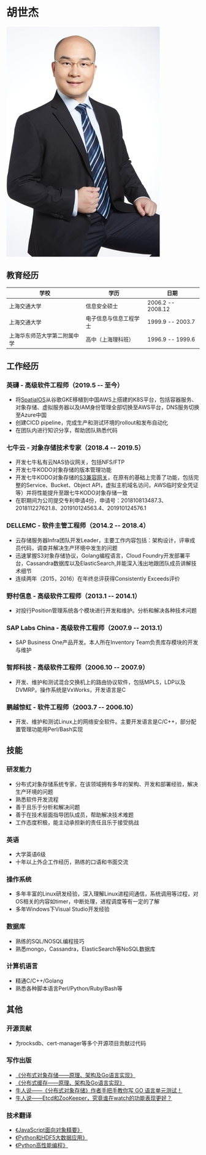 # 胡世杰

![胡世杰](https://raw.githubusercontent.com/stuarthu/resume/master/resource/hsj.jpg)

## 教育经历

| 学校 | 学历 | 日期 |
| ------ | ------ | ------ |
| 上海交通大学 | 信息安全硕士 | 2006.2 -- 2008.12 |
| 上海交通大学 | 电子信息与信息工程学士 | 1999.9 -- 2003.7 |
| 上海华东师范大学第二附属中学 | 高中（上海理科班） | 1996.9 -- 1999.6 |

## 工作经历

### 英礴 - 高级软件工程师（2019.5 -- 至今）
* 将[SpatialOS](https://console.spatialoschina.com)从谷歌GKE移植到中国AWS上搭建的K8S平台，包括容器服务、对象存储、虚拟服务器以及IAM身份管理全部切换至AWS平台，DNS服务切换至Azure中国
* 创建CICD pipeline，完成生产和测试环境的rollout和发布自动化
* 在团队内进行知识分享，帮助团队熟悉代码

### 七牛云 - 对象存储技术专家（2018.4 -- 2019.5）
* 开发七牛私有云NAS协议网关，包括NFS/FTP
* 开发七牛KODO对象存储的版本管理功能
* 开发七牛KODO对象存储的[S3兼容网关](https://developer.qiniu.com/kodo/manual/4088/s3-access-domainname)，在原有的基础上完善了功能，包括完整的Service、Bucket、Object API，虚拟主机域名访问，AWS临时安全凭证等）并将性能提升至跟七牛KODO对象存储一致
* 在职期间为公司提交专利申请4份，申请号：201810813487.3、201811227621.8、201910124563.4、201910124576.1

### DELLEMC - 软件主管工程师（2014.2 -- 2018.4）
* 云存储服务器Infra团队开发Leader，主要工作内容包括：架构设计，评审成员代码，调查并解决生产环境中发生的问题
* 迅速掌握S3对象存储协议，Golang编程语言，Cloud Foundry开发部署平台，Cassandra数据库以及ElasticSearch,并能深入浅出地跟团队成员讲解技术细节
* 连续两年（2015，2016）在年终总评获得Consistently Exceeds评价

### 野村信息 - 高级软件工程师（2013.1 -- 2014.1）
* 对投行Position管理系统各个模块进行开发和维护。分析和解决各种技术问题

### SAP Labs China - 高级软件工程师（2007.9 -- 2013.1）
* SAP Business One产品开发。本人所在Inventory Team负责库存模块的开发与维护

### 智邦科技 - 高级软件工程师（2006.10 -- 2007.9）
* 开发、维护和测试混合交换机上的路由协议软件，包括MPLS，LDP以及DVMRP。操作系统是VxWorks，开发语言是C

### 鹏越惊虹 - 软件工程师（2003.7 -- 2006.10）
* 开发、维护和测试Linux上的网络安全软件。主要开发语言是C/C++，部分配置管理功能用Perl/Bash实现

## 技能

### 研发能力
* 分布式对象存储系统专家，在该领域拥有多年的架构、开发和部署经验，解决生产环境的问题
* 熟悉软件开发流程
* 善于且乐于分析和解决问题
* 善于在技术层面指导团队成员，帮助解决技术难题
* 工作态度积极，能主动承担新的责任且乐于接受挑战

### 英语
* 大学英语6级
* 十年以上外企工作经历，熟练的口语和书面交流

### 操作系统
* 多年丰富的Linux研发经验，深入理解Linux进程间通信，系统调用等过程，对OS相关的内容如timer，中断处理，进程调度等有一定的了解
* 多年Windows下Visual Studio开发经验

### 数据库
* 熟练的SQL/NOSQL编程技巧
* 熟悉mongo，Cassandra，ElasticSearch等NoSQL数据库

### 计算机语言
* 精通C/C++/Golang
* 熟悉各种脚本语言Perl/Python/Ruby/Bash等

## 其他

### 开源贡献
* 为rocksdb、cert-manager等多个开源项目贡献过代码

### 写作出版
* [《分布式对象存储——原理、架构及Go语言实现》](https://www.epubit.com/book/detail/35229)
* [《分布式缓存——原理、架构及Go语言实现》](https://www.epubit.com/book/detail/39324)
* [牛人说——《分布式对象存储》作者手把手教你写 GO 语言单元测试！](https://mp.weixin.qq.com/s?__biz=MjM5NzAwNDI4Mg==&mid=2652196413&idx=1&sn=49d1a46b5eb2e618ff806e86cf306fe0&chksm=bd0178a88a76f1be0b8f32277826ca7238129d0202ffc1f0d38d54cf159faf02b9ae0068e368&scene=0&key=89d12b870c1b66b5ec43e88c0faf319b337a93be60e7c8c5df07f638b88bd261fcb6d999ba21f36f05ac827acc7eac692cc646d49f8ace1b4f97a83f74afbb2b4f3ed084dd670e72acf9e4f297e0d1ad&ascene=1&uin=MjEzNDk3NjI2MQ%3D%3D&devicetype=Windows+10&version=62060739&lang=zh_CN&pass_ticket=PseL9vQ%2FvE%2FIyMdO6JNVhkQskGYFgovcHIXJMyAXAw74%2FM%2FpWFIAT%2FyjUo31BACt)
* [牛人说——Etcd和ZooKeeper，究竟谁在watch的功能表现更好？](https://mp.weixin.qq.com/s?__biz=MjM5NzAwNDI4Mg==&mid=2652196648&idx=1&sn=aa43f22f40530ddb98d57d46be62e8f5&chksm=bd0179bd8a76f0ab6f293b33c7835b62171c022dc1142954a0de672916de7e2c88ccb5207364&scene=0&xtrack=1&key=ea0a47f5b68e2b15fcecaa76021ff7af63d7f87a40c59c8dbd036bc83feb60d8983af49b3cd4610202efc59db73494237dd4b45007263ef367a22d419726eb227a616ca2c0adae9ec440124531dfa727&ascene=1&uin=MjEzNDk3NjI2MQ%3D%3D&devicetype=Windows+10&version=62060739&lang=zh_CN&pass_ticket=lngljQjNHjaKs%2BN7P5RV8mDTDd5mXv%2BxcLvdr44y8pkX99xXecsXoIuwxruiGNa7)

### 技术翻译
* [《JavaScript面向对象精要》](https://www.epubit.com/book/detail/33175)
* [《Python和HDF5大数据应用》](https://www.epubit.com/book/detail/15126)
* [《Python高性能编程》](https://www.epubit.com/book/detail/14722)
